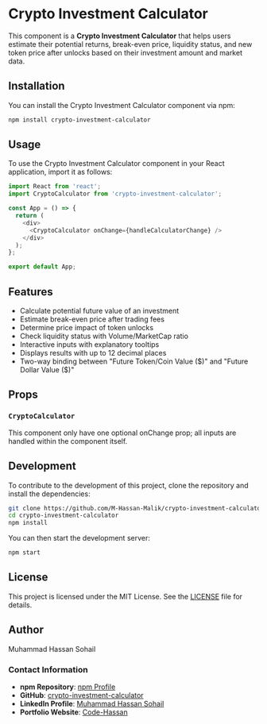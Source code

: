 # Crypto Investment Calculator

This component is a **Crypto Investment Calculator** that helps users estimate their potential returns, break-even price, liquidity status, and new token price after unlocks based on their investment amount and market data.

## Installation

You can install the Crypto Investment Calculator component via npm:

```bash
npm install crypto-investment-calculator
```

## Usage

To use the Crypto Investment Calculator component in your React application, import it as follows:

```javascript
import React from 'react';
import CryptoCalculator from 'crypto-investment-calculator';

const App = () => {
  return (
    <div>
      <CryptoCalculator onChange={handleCalculatorChange} />
    </div>
  );
};

export default App;
```

## Features

- Calculate potential future value of an investment
- Estimate break-even price after trading fees
- Determine price impact of token unlocks
- Check liquidity status with Volume/MarketCap ratio
- Interactive inputs with explanatory tooltips
- Displays results with up to 12 decimal places
- Two-way binding between "Future Token/Coin Value ($)" and "Future Dollar Value ($)"

## Props

### `CryptoCalculator`

This component only have one optional onChange prop; all inputs are handled within the component itself.

## Development

To contribute to the development of this project, clone the repository and install the dependencies:

```bash
git clone https://github.com/M-Hassan-Malik/crypto-investment-calculator
cd crypto-investment-calculator
npm install
```

You can then start the development server:

```bash
npm start
```

## License

This project is licensed under the MIT License. See the [LICENSE](LICENSE) file for details.

## Author

Muhammad Hassan Sohail

### Contact Information

- **npm Repository**: [npm Profile](https://www.npmjs.com/~hassan-sohail)
- **GitHub**: [crypto-investment-calculator](https://github.com/M-Hassan-Malik/crypto-investment-calculator)
- **LinkedIn Profile**: [Muhammad Hassan Sohail](https://www.linkedin.com/in/muhammad-hassan-sohail/)
- **Portfolio Website**: [Code-Hassan](https://codehassan.vercel.app/)